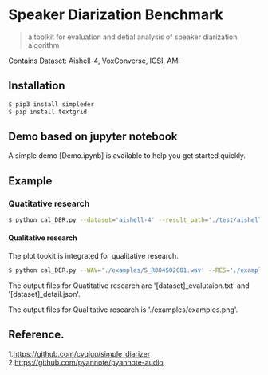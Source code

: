 # Speaker Diarization Benchmark

> a toolkit for evaluation and detial analysis of speaker diarization algorithm

Contains Dataset: Aishell-4, VoxConverse, ICSI, AMI

## Installation

```bash
$ pip3 install simpleder
$ pip install textgrid
```

## Demo based on jupyter notebook

A simple demo [Demo.ipynb] is available to help you get started quickly. 

## Example

### Quatitative research
```bash
$ python cal_DER.py --dataset='aishell-4' --result_path='./test/aishell-4/' --MODE='EVAL' --details_analysis=TRUE
```

#### Qualitative research
The plot tookit is integrated for qualitative research.
```bash
$ python cal_DER.py --WAV='./examples/S_R004S02C01.wav' --RES='./examples/S_R004S02C01.json' --SAVE_PATH='./examples/examples.png'
```

The output files for Quatitative research are '[dataset]_evalutaion.txt' and '[dataset]_detail.json'.

The output files for Qualitative research is './examples/examples.png'.

## Reference.
1.https://github.com/cvqluu/simple_diarizer
2.https://github.com/pyannote/pyannote-audio
